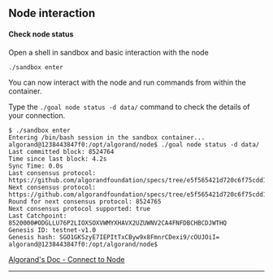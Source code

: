 ## Node interaction

#### Check node status

Open a shell in sandbox and basic interaction with the node

```
./sandbox enter
```

You can now interact with the node and run commands from within the container.

Type the ```./goal node status -d data/``` command to check the details of your connection.

```
$ ./sandbox enter
Entering /bin/bash session in the sandbox container...
algorand@1238443847f0:/opt/algorand/node$ ./goal node status -d data/
Last committed block: 8524764
Time since last block: 4.2s
Sync Time: 0.0s
Last consensus protocol: https://github.com/algorandfoundation/specs/tree/e5f565421d720c6f75cdd186f7098495caf9101f
Next consensus protocol: https://github.com/algorandfoundation/specs/tree/e5f565421d720c6f75cdd186f7098495caf9101f
Round for next consensus protocol: 8524765
Next consensus protocol supported: true
Last Catchpoint: 8520000#ODGLLU76P2LIOXSOXVWMYXHAVX2UZUWNV2CA4FNFDBCHBCDJWTHQ
Genesis ID: testnet-v1.0
Genesis hash: SGO1GKSzyE7IEPItTxCByw9x8FmnrCDexi9/cOUJOiI=
algorand@1238443847f0:/opt/algorand/node$
```



[Algorand's Doc - Connect to Node](https://developer.algorand.org/docs/build-apps/connect/) 

------